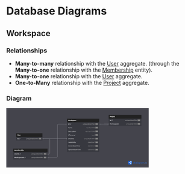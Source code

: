 # Database Diagrams

## Workspace

### Relationships

- **Many-to-many** relationship with the [User](../../domain/aggregates/Aggregate.User.md) aggregate.
(through the **Many-to-one** relationship with the [Membership](../../domain/entities/Entity.Membership.md) entity).
- **Many-to-one** relationship with the [User](../../domain/aggregates/Aggregate.User.md) aggregate.
- **One-to-Many** relationship with the [Project](../../domain/aggregates/Aggregate.Project.md) aggregate.

### Diagram

<img src="../../images/domain/diagrams/aggregates/diagram.workspace.png" alt="Workspace Diagram" width="75%"/>

